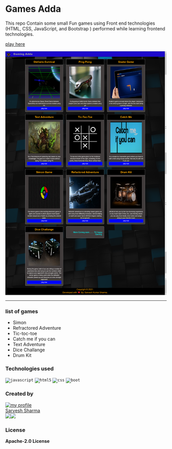 # Games Adda
This repo Contain some small Fun games using Front end technologies (HTML, CSS, JavaScript, and Bootstrap ) performed while learning frontend technologies. 


[play here](https://shsarv.github.io/Games-Adda/)

<img src="https://github.com/shsarv/Games-Adda/blob/master/re/Screenshot%20(89).png">

<hr> 

### list of games

* Simon
* Refractored Adventure
* Tic-toc-toe
* Catch me if you can
* Text Adventure
* Dice Challange
* Drum Kit


### Technologies used

<code><img height="40" src="https://devicons.github.io/devicon/devicon.git/icons/javascript/javascript-original.svg" title="javascript"></code>
<code><img height="40" src="https://devicons.github.io/devicon/devicon.git/icons/html5/html5-original-wordmark.svg" title="html5"></code>
<code><img height="40" src="https://devicons.github.io/devicon/devicon.git/icons/css3/css3-original-wordmark.svg" title="css"></code>
<code><img height="40" src="https://camo.githubusercontent.com/0e0adf58c74c6e74bb64ece5d0ef4620f4f46915/68747470733a2f2f76352e676574626f6f7473747261702e636f6d2f646f63732f352e302f6173736574732f6272616e642f626f6f7473747261702d6c6f676f2d736861646f772e706e67" title="boot"></code>


### Created by 
<a href="https://github.com/shsarv"><img height="100" src="https://avatars2.githubusercontent.com/u/55739302?s=460&u=1e7714cb1cbe3437a527a877486c94611f0e7ab0&v=4" title="my profile"> <br /> Sarvesh Sharma <br /> <img src="https://img.shields.io/github/followers/shsarv?style=social"><img src="https://img.shields.io/twitter/follow/sarveshroli?label=twitter&style=social"></a>


### License

**Apache-2.0 License**
